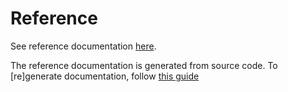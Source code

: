 # Reference

See reference documentation [here](https://github.com/hidglobal/digitalpersona-services/blob/master/docs/api/services.md).

The reference documentation is generated from source code. To [re]generate documentation, follow [this guide](./../maintain/build#documentation)
